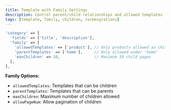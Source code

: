 ```yaml
---
title: Template with Family Settings
description: Control parent/child relationships and allowed templates
tags: [template, family, children, rockmigrations]
---
```


```php
'category' => [
  'fields' => ['title', 'description'],
  'family' => [
    'allowedTemplates' => ['product'], // Only products allowed as children
    'parentTemplates' => ['home'],     // Only allowed under "home"
    'maxChildren' => 10,               // Maximum 10 child pages
  ],
],
```

**Family Options:**
- `allowedTemplates`: Templates that can be children
- `parentTemplates`: Templates that can be parents
- `maxChildren`: Maximum number of children allowed
- `allowPageNum`: Allow pagination of children
